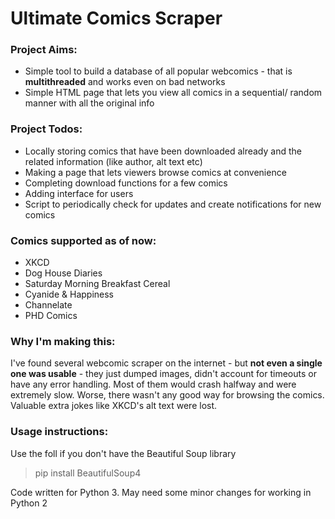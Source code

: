 # Ultimate Comics Scraper

### Project Aims:

* Simple tool to build a database of all popular webcomics - that is **multithreaded** and works even on bad networks
* Simple HTML page that lets you view all comics in a sequential/ random manner with all the original info

### Project Todos:
* Locally storing comics that have been downloaded already and the related information (like author, alt text etc)
* Making a page that lets viewers browse comics at convenience
* Completing download functions for a few comics
* Adding interface for users
* Script to periodically check for updates and create notifications for new comics

### Comics supported as of now:
* XKCD
* Dog House Diaries
* Saturday Morning Breakfast Cereal
* Cyanide & Happiness
* Channelate
* PHD Comics

### Why I'm making this:

I've found several webcomic scraper on the internet - but  **not even a single one was usable** - they just dumped images, didn't account for timeouts or have any error handling. Most of them would crash halfway and were extremely slow. Worse, there wasn't any good way for browsing the comics. Valuable extra jokes like XKCD's alt text were lost.

### Usage instructions:

Use the foll if you don't have the Beautiful Soup library
> pip install BeautifulSoup4


Code written for Python 3. May need some minor changes for working in Python 2

